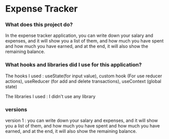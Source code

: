 # Expense Tracker

### What does this project do? 
In the expense tracker application, you can write down your salary and expenses, and it will show you a list of them, and how much you have spent and how much you have earned, and at the end, it will also show the remaining balance.

### What hooks and libraries did I use for this application? 
The hooks I used : useState(for input value), 
 custom hook (For use reducer actions),
 useReducer (for add and delete transactions),
 useContext (global state)

The libraries I used : I didn't use any library

### versions 
version 1 :  you can write down your salary and expenses, and it will show you a list of them, and how much you have spent and how much you have earned, and at the end, it will also show the remaining balance.
